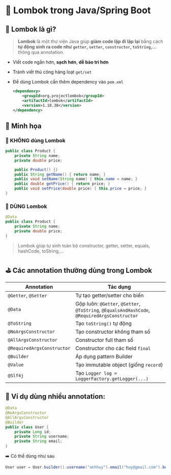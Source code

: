 # 🌱 Lombok trong Java/Spring Boot

## 🍺 Lombok là gì?

> **Lombok** là một thư viện Java giúp **giảm code lặp đi lặp lại** bằng cách **tự động sinh ra code như `getter`, `setter`, `constructor`, `toString`,...** thông qua annotation.

- Viết code ngắn hơn, **sạch hơn**, **dễ bảo trì hơn**

- Tránh viết thủ công hàng loạt `get/set`

- Để dùng Lombok cần thêm dependency vào `pom.xml`

  ```xml
  <dependency>
      <groupId>org.projectlombok</groupId>
      <artifactId>lombok</artifactId>
      <version>1.18.38</version>
  </dependency>
  ```

## 🧱 Minh họa

### 🥕 KHÔNG dùng Lombok

```java
public class Product {
    private String name;
    private double price;

    public Product() {}
    public String getName() { return name; }
    public void setName(String name) { this.name = name; }
    public double getPrice() { return price; }
    public void setPrice(double price) { this.price = price; }
}
```

### 🏀 DÙNG Lombok

```java
@Data
public class Product {
    private String name;
    private double price;
}
```

> Lombok giúp tự sinh toàn bộ constructor, getter, setter, equals, hashCode, toString,...

## ⛳ Các annotation thường dùng trong Lombok

| Annotation                 | Tác dụng                                                                                      |
| -------------------------- | --------------------------------------------------------------------------------------------- |
| `@Getter`, `@Setter`       | Tự tạo getter/setter cho biến                                                                 |
| `@Data`                    | Gộp luôn: `@Getter`, `@Setter`, `@ToString`, `@EqualsAndHashCode`, `@RequiredArgsConstructor` |
| `@ToString`                | Tạo `toString()` tự động                                                                      |
| `@NoArgsConstructor`       | Tạo constructor không tham số                                                                 |
| `@AllArgsConstructor`      | Constructor full tham số                                                                      |
| `@RequiredArgsConstructor` | Constructor cho các field `final`                                                             |
| `@Builder`                 | Áp dụng pattern Builder                                                                       |
| `@Value`                   | Tạo immutable object (giống `record`)                                                         |
| `@Slf4j`                   | Tạo `Logger log = LoggerFactory.getLogger(...)`                                               |

## 🎡 Ví dụ dùng nhiều annotation:

```java
@Data
@NoArgsConstructor
@AllArgsConstructor
@Builder
public class User {
    private Long id;
    private String username;
    private String email;
}
```

➡️ Có thể dùng như sau

```java
User user = User.builder().username("anhhuy").email("huy@gmail.com").build();
```
